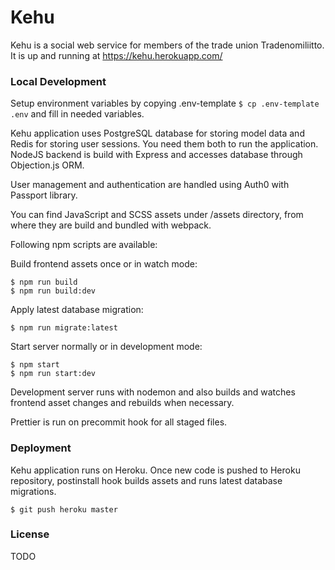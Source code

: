 # Kehu

Kehu is a social web service for members of the trade union Tradenomiliitto. It is up and running at https://kehu.herokuapp.com/

### Local Development

Setup environment variables by copying .env-template `$ cp .env-template .env` and fill in needed variables.

Kehu application uses PostgreSQL database for storing model data and Redis for storing user sessions. You need them both
to run the application. NodeJS backend is build with Express and accesses database through Objection.js ORM.

User management and authentication are handled using Auth0 with Passport library.

You can find JavaScript and SCSS assets under /assets directory, from where they are build and bundled with webpack.

Following npm scripts are available:

Build frontend assets once or in watch mode:

```
$ npm run build
$ npm run build:dev
```

Apply latest database migration:

```
$ npm run migrate:latest
```

Start server normally or in development mode:

```
$ npm start
$ npm run start:dev
```

Development server runs with nodemon and also builds and watches frontend asset changes and rebuilds when necessary.

Prettier is run on precommit hook for all staged files.

### Deployment

Kehu application runs on Heroku. Once new code is pushed to Heroku repository, postinstall hook builds assets and runs
latest database migrations.

```
$ git push heroku master
```

### License

TODO
